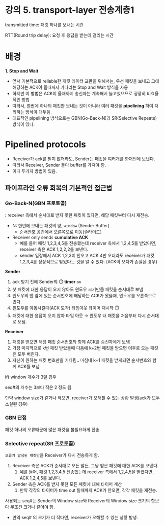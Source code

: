 # 강의 5. transport-layer 전송계층1

transmitted time: 패킷 하나를 보내는 시간

RTT(Round trip delay): 요청 후 응답을 받는데 걸리는 시간

# 배경

**1. Stop and Wait**

- 앞서 기본적으로 reliable한 패킷 데이터 교환을 위해서는, 우선 패킷을 보내고 그에 해당하는 ACK이 올때까지 기다리는 Stop and Wait 방식을 사용
- 하지만 이 방법은 ACK이 올때까지 송신자는 계속해서 놀고있으므로 굉장히 비효율적인 방법
- 따라서, 한번에 하나의 패킷만 보내는 것이 아니라 여러 패킷을 **pipelining** 하여 처리하는 방식이 대두됨.
- 대표적인 pipelining 방식으로는 GBN(Go-Back-N)과 SR(Selective Repeate) 방식이 있다.

# Pipelined protocols

- Receiver가 ack를 받지 않더라도, Sender는 패킷을 여러개를 한꺼번에 보낸다.
- 따라서 Receiver, Sender 둘다 buffer를 가져야 함.
- 이때 두가지 방법이 있음.

## 파이프라인 오류 회복의 기본적인 접근법

### Go-Back-N(GBN 프로토콜)

: receiver 측에서 순서대로 받지 못한 패킷이 있다면, 해당 패킷부터 다시 재전송.

- N: 한번에 보내는 패킷의 양, `window` (Sender Buffer)
    - 순서번호 공간에서 오른쪽으로 이동(슬라이드)
- Receiver only sends **cumulative ACK**
    - 예를 들어 패킷 1,2,3,4,5를 전송했는데 receiver 측에서 1,2,4,5를 받았다면, receiver 측은 ACK 1,2,2,2를 보낸다.
    - sender 입장에서 ACK 1,2,3이 안오고 ACK 4만 오더라도 receiver가 패킷 1,2,3,4를 정상적으로 받았다는 것을 알 수 있다. (ACK이 오다가 손실된 경우)
    

**Sender**

1. ack 받기 전에 Sender의 ⏱️ **timer** `on`
2. 첫 패킷에 대한 응답이 오지 않아도 윈도우 크기만큼 패킷을 순서대로 보냄
3. 윈도우의 맨 앞에 있는 순서번호에 해당하는 ACK가 왔을때, 윈도우를 오른쪽으로 민다.
4. 윈도우를 이동시킬때(ACK 도착) 타임아웃 타이머 재시작 ⏱️
5. 패킷에 대한 응답이 오지 않아 타임 아웃 → 윈도우 내 패킷을 처음부터 다시 순서대로 보냄.

**Receiver**

1. 패킷을 받으면 해당 패킷 순서번호와 함께 ACK를 송신자에게 보냄
2. 가장 마지막으로 k번 패킷 받았을때 다음에 k+2번 패킷을 받으면 이후로 오는 패킷은 모두 버린다.
3. 자신이 원하는 패킷 번호만을 기다림.. 마침내 k+1 패킷을 받게되면 순서번호와 함께 ACK를 보냄

if) window 개수가 3일 경우

seq#의 개수는 3보다 작은 2 정도 됨.

만약 window size가 같거나 작으면, receiver가 오해할 수 있는 상황 발생(ack가 모두 소실된 경우)

### GBN 단점

패킷 하나의 오류때문에 많은 패킷을 불필요하게 전송.

### Selective repeat(SR 프로토콜)

`오류가 발생된 패킷만`을 Receiver가 다시 전송하게 함.

1. Receiver 측은 ACK가 순서대로 오든 말든, 그냥 받은 패킷에 대한 ACK를 보낸다.
    1. 예를 들어, 패킷 1,2,3,4,5 전송했는데 receiver 측에서 1,2,4,5을 받았다면, ACK 1,2,4,5를 보낸다.
2. Sender 측은 ACK를 받지 못한 모든 패킷에 대해 타이머 계산
    1. 만약 각각의 타이머가 time out 될때까지 ACK가 안오면, 각각 패킷을 재전송.

사용되는 seq#는 Sender의 Window size와 Receiver의 Window size 크기의 합보다 무조건 크거나 같아야 함.

- 만약 seq# 의 크기가 더 작다면, receiver가 오해할 수 있는 상황 발생.